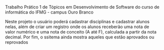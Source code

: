 <p>Trabalho Prático 1 de Tópicos em Desenvolvimento de Software do curso de informática do IFMG - campus Ouro Branco</p>
<p>Neste projeto o usuário poderá cadastrar disciplinas e cadastrar alunos nelas, além de criar um registro onde os alunos receberão uma nota de valor numérico e uma nota de conceito (A até F), calculada a partir da nota decimal. Por fim, o ssitema ainda mostra aqueles que estão aprovados ou reprovados</p>
